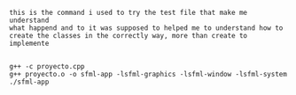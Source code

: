     this is the command i used to try the test file that make me understand
    what happend and to it was supposed to helped me to understand how to
    create the classes in the correctly way, more than create to implemente


    g++ -c proyecto.cpp 
    g++ proyecto.o -o sfml-app -lsfml-graphics -lsfml-window -lsfml-system
    ./sfml-app